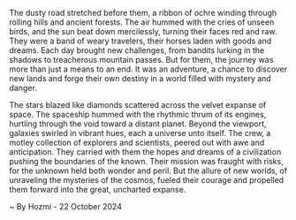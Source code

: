
The dusty road stretched before them, a ribbon of ochre winding through rolling hills and ancient forests.  The air hummed with the cries of unseen birds, and the sun beat down mercilessly, turning their faces red and raw. They were a band of weary travelers, their horses laden with goods and dreams. Each day brought new challenges, from bandits lurking in the shadows to treacherous mountain passes. But for them, the journey was more than just a means to an end. It was an adventure, a chance to discover new lands and forge their own destiny in a world filled with mystery and danger.

The stars blazed like diamonds scattered across the velvet expanse of space.  The spaceship hummed with the rhythmic thrum of its engines, hurtling through the void toward a distant planet.  Beyond the viewport, galaxies swirled in vibrant hues, each a universe unto itself. The crew, a motley collection of explorers and scientists, peered out with awe and anticipation.  They carried with them the hopes and dreams of a civilization pushing the boundaries of the known. Their mission was fraught with risks, for the unknown held both wonder and peril. But the allure of new worlds, of unraveling the mysteries of the cosmos, fueled their courage and propelled them forward into the great, uncharted expanse. 

~ By Hozmi - 22 October 2024
